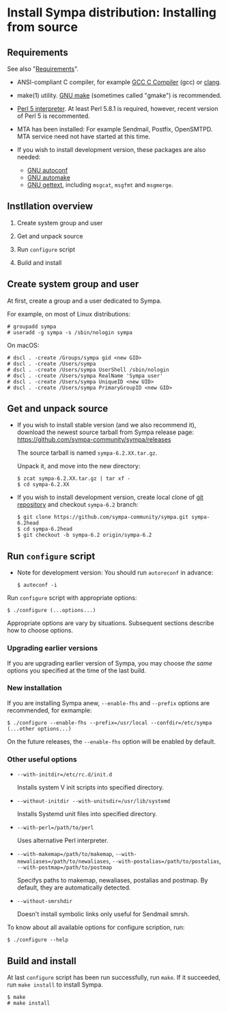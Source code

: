 Install Sympa distribution: Installing from source
==================================================

Requirements
------------

See also "[Requirements](requirements.md)".

* ANSI-compliant C compiler,
  for example [GCC C Compiler](https://gcc.gnu.org/) (gcc)
  or [clang](http://clang.llvm.org/).

* make(1) utility. [GNU make](https://www.gnu.org/software/make/)
  (sometimes called "gmake") is recommended.

* [Perl 5 interpreter](https://www.perl.org/get.html).
  At least Perl 5.8.1 is required,
  however, recent version of Perl 5 is recommented.

* MTA has been installed: For example Sendmail, Postfix, OpenSMTPD.
  MTA service need not have started at this time.

* If you wish to install development version, these packages are also needed:
  - [GNU autoconf](https://www.gnu.org/software/autoconf/)
  - [GNU automake](https://www.gnu.org/software/automake/)
  - [GNU gettext](https://www.gnu.org/software/gettext/), including ``msgcat``, ``msgfmt`` and ``msgmerge``.

Instllation overview
--------------------

1. Create system group and user

2. Get and unpack source

3. Run ``configure`` script

4. Build and install

Create system group and user
----------------------------

At first, create a group and a user dedicated to Sympa.

For example, on most of Linux distributions:
```
# groupadd sympa
# useradd -g sympa -s /sbin/nologin sympa
```

On macOS:
```
# dscl . -create /Groups/sympa gid <new GID>
# dscl . -create /Users/sympa
# dscl . -create /Users/sympa UserShell /sbin/nologin
# dscl . -create /Users/sympa RealName 'Sympa user'
# dscl . -create /Users/sympa UniqueID <new UID>
# dscl . -create /Users/sympa PrimaryGroupID <new GID>
```

Get and unpack source
---------------------

* If you wish to install stable version (and we also recommend it),
  download the newest source tarball from Sympa release page:
  https://github.com/sympa-community/sympa/releases

  The source tarball is named ``sympa-6.2.XX.tar.gz``.

  Unpack it, and move into the new directory:
  ```
  $ zcat sympa-6.2.XX.tar.gz | tar xf -
  $ cd sympa-6.2.XX
  ```

* If you wish to install development version,
  create local clone of [git repository](https://github.com/sympa-community/sympa.git) and checkout ``sympa-6.2`` branch:
  ```
  $ git clone https://github.com/sympa-community/sympa.git sympa-6.2head
  $ cd sympa-6.2head
  $ git checkout -b sympa-6.2 origin/sympa-6.2
  ```

Run ``configure`` script
------------------------

* Note for development version: You should run ``autoreconf`` in advance:
  ```
  $ auteconf -i
  ```

Run ``configure`` script with appropriate options:
```
$ ./configure (...options...)
```

Appropriate options are vary by situations.
Subsequent sections describe how to choose options.

### Upgrading earlier versions

If you are upgrading earlier version of Sympa, you may choose _the same_ options you specified at the time of the last build.

### New installation

If you are installing Sympa anew, ``--enable-fhs`` and ``--prefix`` options are recommended, for exmample:
```
$ ./configure --enable-fhs --prefix=/usr/local --confdir=/etc/sympa (...other options...)
```
On the future releases, the ``--enable-fhs`` option will be enabled by default.

### Other useful options

- ``--with-initdir=/etc/rc.d/init.d``

  Installs system V init scripts into specified directory.

- ``--without-initdir --with-unitsdir=/usr/lib/systemd``

  Installs Systemd unit files into specified directory.

- ``--with-perl=/path/to/perl``

  Uses alternative Perl interpreter.

- ``--with-makemap=/path/to/makemap``,
  ``--with-newaliases=/path/to/newaliases``,
  ``--with-postalias=/path/to/postalias``,
  ``--with-postmap=/path/to/postmap``

  Specifys paths to makemap, newaliases, postalias and postmap.
  By default, they are automatically detected.

- ``--without-smrshdir``

  Doesn't install symbolic links only useful for Sendmail smrsh.

To know about all available options for configure scription, run:
```
$ ./configure --help
```

Build and install
-----------------

At last ``configure`` script has been run successfully, run ``make``.
If it succeeded, run ``make install`` to install Sympa.
```
$ make
# make install
```

